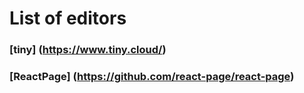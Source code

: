 # List of editors

### [tiny] (https://www.tiny.cloud/)


### [ReactPage] (https://github.com/react-page/react-page)

